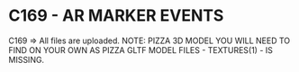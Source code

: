 # C169 - AR MARKER EVENTS
C169 => All files are uploaded.
NOTE: PIZZA 3D MODEL YOU WILL NEED TO FIND ON YOUR OWN AS PIZZA GLTF MODEL FILES - TEXTURES(1) - IS MISSING.
